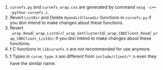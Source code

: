 1. `curvefs.py` and `curvefs_wrap.cxx` are generated by command `swig -c++ -python curvefs.i`.
2. Revert `ListDir` and Delete `Opendir`/`Closedir` functions in `curvefs.py` if you don intend to make changes about these functions.
3. Revert `_wrap_Read`/`_wrap_Listdir`/`_wrap_GetClusterId`/`_wrap_CBDClient_Read`/`_wrap_CBDClient_Listdir` if you don intend to make changes about these functions.
4. :exclamation: C functions in `libcurvefs.h` are not recommended for use anymore.
5. :exclamation: Types in `curve_type.h` are different from `include/client/*.h` even they have the similar name.
